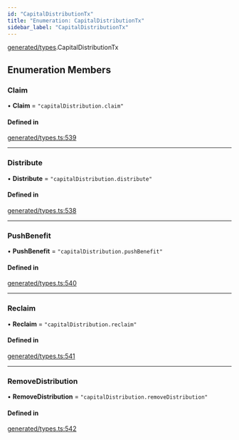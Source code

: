 ```yaml
---
id: "CapitalDistributionTx"
title: "Enumeration: CapitalDistributionTx"
sidebar_label: "CapitalDistributionTx"
---
```


[generated/types](../../../../modules/Generated/Types/Types.md).CapitalDistributionTx

## Enumeration Members

### Claim

• **Claim** = ``"capitalDistribution.claim"``

#### Defined in

[generated/types.ts:539](https://github.com/PolymeshAssociation/polymesh-sdk/blob/de58d40fd/src/generated/types.ts#L539)

___

### Distribute

• **Distribute** = ``"capitalDistribution.distribute"``

#### Defined in

[generated/types.ts:538](https://github.com/PolymeshAssociation/polymesh-sdk/blob/de58d40fd/src/generated/types.ts#L538)

___

### PushBenefit

• **PushBenefit** = ``"capitalDistribution.pushBenefit"``

#### Defined in

[generated/types.ts:540](https://github.com/PolymeshAssociation/polymesh-sdk/blob/de58d40fd/src/generated/types.ts#L540)

___

### Reclaim

• **Reclaim** = ``"capitalDistribution.reclaim"``

#### Defined in

[generated/types.ts:541](https://github.com/PolymeshAssociation/polymesh-sdk/blob/de58d40fd/src/generated/types.ts#L541)

___

### RemoveDistribution

• **RemoveDistribution** = ``"capitalDistribution.removeDistribution"``

#### Defined in

[generated/types.ts:542](https://github.com/PolymeshAssociation/polymesh-sdk/blob/de58d40fd/src/generated/types.ts#L542)
